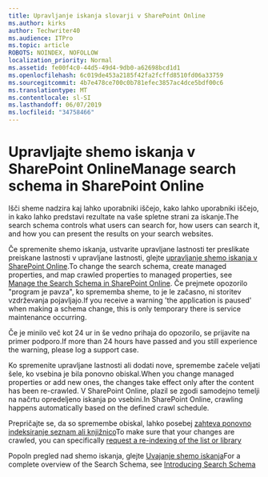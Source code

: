 ```yaml
---
title: Upravljanje iskanja slovarji v SharePoint Online
ms.author: kirks
author: Techwriter40
ms.audience: ITPro
ms.topic: article
ROBOTS: NOINDEX, NOFOLLOW
localization_priority: Normal
ms.assetid: fe00f4c0-44d5-49d4-9db0-a62698bcd1d1
ms.openlocfilehash: 6c019de453a2185f42fa2fcffd8510fd06a33759
ms.sourcegitcommit: 4b7e478ce700c0b781efec3857ac4dce5bdf00c6
ms.translationtype: MT
ms.contentlocale: sl-SI
ms.lasthandoff: 06/07/2019
ms.locfileid: "34758466"
---
```

# <a name="manage-search-schema-in-sharepoint-online"></a><span data-ttu-id="b868c-102">Upravljajte shemo iskanja v SharePoint Online</span><span class="sxs-lookup"><span data-stu-id="b868c-102">Manage search schema in SharePoint Online</span></span>

<span data-ttu-id="b868c-103">Išči sheme nadzira kaj lahko uporabniki iščejo, kako lahko uporabniki iščejo, in kako lahko predstavi rezultate na vaše spletne strani za iskanje.</span><span class="sxs-lookup"><span data-stu-id="b868c-103">The search schema controls what users can search for, how users can search it, and how you can present the results on your search websites.</span></span> 

<span data-ttu-id="b868c-104">Če spremenite shemo iskanja, ustvarite upravljane lastnosti ter preslikate preiskane lastnosti v upravljane lastnosti, glejte [upravljanje shemo iskanja v SharePoint Online](https://docs.microsoft.com/sharepoint/manage-search-schema).</span><span class="sxs-lookup"><span data-stu-id="b868c-104">To change the search schema, create managed properties, and map crawled properties to managed properties, see [Manage the Search Schema in SharePoint Online](https://docs.microsoft.com/sharepoint/manage-search-schema).</span></span> <span data-ttu-id="b868c-105">Če prejmete opozorilo "program je pavza", ko sprememba sheme, to je le začasno, ni storitev vzdrževanja pojavljajo.</span><span class="sxs-lookup"><span data-stu-id="b868c-105">If you receive a warning 'the application is paused' when making a schema change, this is only temporary there is service maintenance occurring.</span></span> 

<span data-ttu-id="b868c-106">Če je minilo več kot 24 ur in še vedno prihaja do opozorilo, se prijavite na primer podporo.</span><span class="sxs-lookup"><span data-stu-id="b868c-106">If more than 24 hours have passed and you still experience the warning, please log a support case.</span></span>

<span data-ttu-id="b868c-107">Ko spremenite upravljane lastnosti ali dodati nove, spremembe začele veljati šele, ko vsebina je bila ponovno obiskal.</span><span class="sxs-lookup"><span data-stu-id="b868c-107">When you change managed properties or add new ones, the changes take effect only after the content has been re-crawled.</span></span> <span data-ttu-id="b868c-108">V SharePoint Online, plazil se zgodi samodejno temelji na načrtu opredeljeno iskanja po vsebini.</span><span class="sxs-lookup"><span data-stu-id="b868c-108">In SharePoint Online, crawling happens automatically based on the defined crawl schedule.</span></span>

<span data-ttu-id="b868c-109">Prepričajte se, da so spremembe obiskal, lahko posebej [zahteva ponovno indeksiranje seznam ali knjižnico](https://docs.microsoft.com/sharepoint/manage-search-schema#request-re-indexing-of-a-document-library-or-list)</span><span class="sxs-lookup"><span data-stu-id="b868c-109">To make sure that your changes are crawled, you can specifically [request a re-indexing of the list or library](https://docs.microsoft.com/sharepoint/manage-search-schema#request-re-indexing-of-a-document-library-or-list)</span></span> 

<span data-ttu-id="b868c-110">Popoln pregled nad shemo iskanja, glejte [Uvajanje shemo iskanja](https://blogs.technet.microsoft.com/tothesharepoint/2012/11/25/introducing-search-schema-for-sharepoint-2013/)</span><span class="sxs-lookup"><span data-stu-id="b868c-110">For a complete overview of the Search Schema, see [Introducing Search Schema](https://blogs.technet.microsoft.com/tothesharepoint/2012/11/25/introducing-search-schema-for-sharepoint-2013/)</span></span> 

